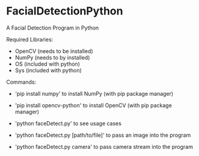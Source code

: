 # FacialDetectionPython
A Facial Detection Program in Python

Required Libraries:
- OpenCV (needs to be installed)
- NumPy (needs to by installed)
- OS (included with python)
- Sys (included with python) 

Commands:
- 'pip install numpy' to install NumPy (with pip package manager)
- 'pip install opencv-python' to install OpenCV (with pip package manager)

- 'python faceDetect.py' to see usage cases
- 'python faceDetect.py [path/to/file]' to pass an image into the program
- 'python faceDetect.py camera' to pass camera stream into the program
